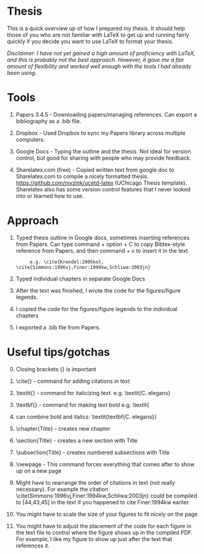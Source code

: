 # Thesis

This is a quick overview up of how I prepared my thesis.  It should help those of you who are not familiar with LaTeX 
to get up and running fairly quickly if you decide you want to use LaTeX to format your thesis.  

*Disclaimer: I have not yet gained a high amount of proficiency with LaTeX, and this is probably not the best approach.  However,
it gave me a fair amount of flexibility and worked well enough with the tools I had already been using.*

# Tools
1. Papers 3.4.5 - Downloading papers/managing references. Can export a bibliography as a .bib file.

2. Dropbox - Used Dropbox to sync my Papers library across multiple computers.

3. Google Docs - Typing the outline and the thesis. Not ideal for version control, but good for sharing with people who may
provide feedback.

4. Sharelatex.com (free) - Copied written text from google doc to Sharelatex.com to compile a nicely formatted thesis.
https://github.com/mvzink/ucetd-latex (UChicago Thesis template).  Sharelatex also has some version control features that I 
never looked into or learned how to use.


# Approach
1. Typed thesis outline in Google docs, sometimes inserting references from Papers.  Can type command + option + C to copy Bibtex-style reference from Papers, and then command + v to insert it in the text.

			e.g. \cite{Krendel:2005ko}, \cite{Simmons:1996vj,Finer:1994kw,Schliwa:2003jn}

2. Typed individual chapters in separate Google Docs

3. After the text was finished, I wrote the code for the figures/figure legends. 

4. I copied the code for the figures/figure legends to the individual chapters

5. I exported a .bib file from Papers.


# Useful tips/gotchas

0. Closing brackets {} is important

1. \cite{} - command for adding citations in text

2. \textit{} - command for italicizing text. e.g. \textit{C. elegans}

3. \textbf{} - command for making text bold e.g. \textit{

4. can combine bold and italics: \textit{textbf{C. elegans}} 

5. \chapter{Title} - creates new chapter

6. \section{Title} - creates a new section with Title

7. \subsection{Title} - creates numbered subsections with Title

8. \newpage - This command forces everything that comes after to show up on a new page

9. Might have to rearrange the order of citations in text (not really necessary).  For example the citation \cite{Simmons:1996vj,Finer:1994kw,Schliwa:2003jn} could be compiled to [44,43,45] in the text if you happened to cite Finer:1994kw earlier.

10. You might have to scale the size of your figures to fit nicely on the page

11. You might have to adjust the placement of the code for each figure in the text file to control where the figure shows up in the compiled PDF.  For example, I like my figure to show up just after the text that references it. 
